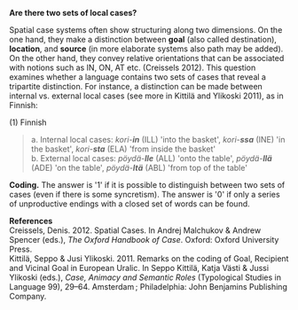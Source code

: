 **Are there two sets of local cases?**

Spatial case systems often show structuring along two dimensions. On the one hand, they make a distinction between **goal** (also called destination), **location**, and **source** (in more elaborate systems also path may be added). On the other hand, they convey relative orientations that can be associated with notions such as IN, ON, AT etc. (Creissels 2012). This question examines whether a language contains two sets of cases that reveal a tripartite distinction. For instance, a distinction can be made between internal vs. external local cases (see more in Kittilä and Ylikoski 2011), as in Finnish:

(1) Finnish<br/>
>a. Internal local cases: *kori-**in*** (ILL) 'into the basket', *kori-**ssa*** (INE) 'in the basket', *kori-**sta*** (ELA) 'from inside the basket'<br/>
>b. External local cases: *pöydä-**lle*** (ALL) 'onto the table', *pöydä-**llä*** (ADE) 'on the table', *pöydä-**ltä*** (ABL) 'from top of the table'

**Coding.** The answer is '1' if it is possible to distinguish between two sets of cases (even if there is some syncretism). The answer is '0' if only a series of unproductive endings with a closed set of words can be found.

**References**<br/>
Creissels, Denis. 2012. Spatial Cases. In Andrej Malchukov & Andrew Spencer (eds.), *The Oxford Handbook of Case*. Oxford: Oxford University Press.<br/>
Kittilä, Seppo & Jusi Ylikoski. 2011. Remarks on the coding of Goal, Recipient and Vicinal Goal in European Uralic. In Seppo Kittilä, Katja Västi & Jussi Ylikoski (eds.), *Case, Animacy and Semantic Roles* (Typological Studies in Language 99), 29–64. Amsterdam ; Philadelphia: John Benjamins Publishing Company.
